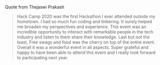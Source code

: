 Quote from Thejaswi Prakash

> Hack Camp 2020 was the first Hackathon I ever attended outside my hometown. I had so much fun coding and tinkering. It surely helped me broaden my perspectives and experience. This event was an incredible opportunity to interact with remarkable people in the tech industry and listen to them share their knowledge. Last but not the least, Free swags and food was the cherry on top of the entire event. Overall it was a wonderful event in all aspects. Super grateful and happy to have been able to attend this event and I really look forward to participating next year.